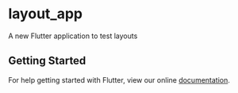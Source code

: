 # layout_app

A new Flutter application to test layouts

## Getting Started

For help getting started with Flutter, view our online
[documentation](https://flutter.io/).
